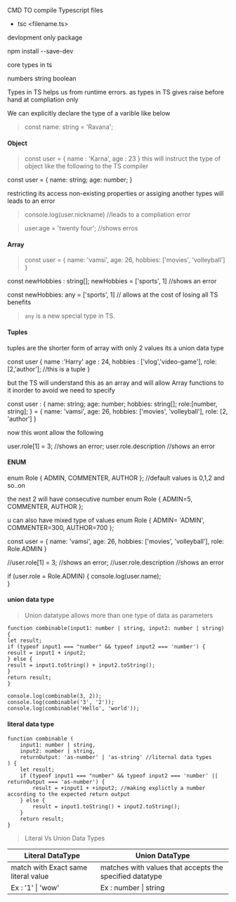 CMD TO compile Typescript files

- tsc <filename.ts>

devlopment only package

npm install --save-dev <npm-package-name>

core types in ts

numbers
string
boolean

Types in TS helps us from runtime errors.
as types in TS gives raise before hand at compliation only

We can explicitly declare the type of a varible like below

> const name: string = 'Ravana';

#### Object

> const user = {
> name : 'Karna',
> age : 23
> }
> this will instruct the type of object like the following to the TS compiler

const user = {
name: string;
age: number;
}

restricting its access non-existing properties or assiging another types will leads to an error

> console.log(user.nickname) //leads to a compliation error

> user.age = 'twenty four'; //shows erros

#### Array

> const user = {
> name: 'vamsi',
> age: 26,
> hobbies: ['movies', 'volleyball']
> }

const newHobbies : string[];
newHobbies = ['sports', 1] //shows an error

const newHobbies: any = ['sports', 1] // allows at the cost of losing all TS benefits

> `any` is a new special type in TS.

#### Tuples

tuples are the shorter form of array with only 2 values
its a union data type

const user {
name :'Harry'
age : 24,
hobbies : ['vlog','video-game'],
role:[2,'author']; //this is a tuple
}

but the TS will understand this as an array and will allow Array functions to it inorder to avoid we need to specify

const user : {
name: string;
age: number;
hobbies: string[];
role:[number, string];
} = {
name: 'vamsi',
age: 26,
hobbies: ['movies', 'volleyball'],
role: [2, 'author']
}

now this wont allow the following

user.role[1] = 3; //shows an error;
user.role.description //shows an error

#### ENUM

enum Role { ADMIN, COMMENTER, AUTHOR };
//default values is 0,1,2 and so..on

the next 2 will have consecutive number
enum Role { ADMIN=5, COMMENTER, AUTHOR };

u can also have mixed type of values
enum Role { ADMIN= 'ADMIN', COMMENTER=300, AUTHOR=700 };

const user = {
name: 'vamsi',
age: 26,
hobbies: ['movies', 'volleyball'],
role: Role.ADMIN
}

//user.role[1] = 3; //shows an error;
//user.role.description //shows an error

if (user.role = Role.ADMIN) {
console.log(user.name);  
}

#### union data type

> Union datatype allows more than one type of data as parameters

```
function combinable(input1: number | string, input2: number | string) {
let result;
if (typeof input1 === "number" && typeof input2 === 'number') {
result = input1 + input2;
} else {
result = input1.toString() + input2.toString();
}
return result;
}

console.log(combinable(3, 2));
console.log(combinable('3', '2'));
console.log(combinable('Hello', 'world'));
```

#### literal data type

```
function combinable (
    input1: number | string,
    input2: number | string,
    returnOutput: 'as-number' | 'as-string' //liternal data types
) {
    let result;
    if (typeof input1 === "number" && typeof input2 === 'number' || returnOutput === 'as-number') {
        result = +input1 + +input2; //making explictly a number according to the expected return output
    } else {
        result = input1.toString() + input2.toString();
    }
    return result;
}

```

> Literal Vs Union Data Types

| **Literal DataType**                | **Union DataType**                                      |
| ----------------------------------- | ------------------------------------------------------- |
| match with Exact same literal value | matches with values that accepts the specified datatype |
| Ex : '1' \| 'wow'                   | Ex : number \| string                                   |
